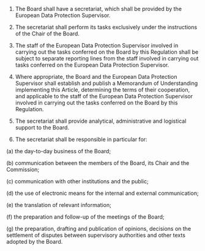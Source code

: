 1. The Board shall have a secretariat, which shall be provided by the European Data Protection Supervisor.

2. The secretariat shall perform its tasks exclusively under the instructions of the Chair of the Board.

3. The staff of the European Data Protection Supervisor involved in carrying out the tasks conferred on the Board by this Regulation shall be subject to separate reporting lines from the staff involved in carrying out tasks conferred on the European Data Protection Supervisor.

4. Where appropriate, the Board and the European Data Protection Supervisor shall establish and publish a Memorandum of Understanding implementing this Article, determining the terms of their cooperation, and applicable to the staff of the European Data Protection Supervisor involved in carrying out the tasks conferred on the Board by this Regulation.

5. The secretariat shall provide analytical, administrative and logistical support to the Board.

6. The secretariat shall be responsible in particular for:

(a) the day-to-day business of the Board;

(b) communication between the members of the Board, its Chair and the Commission;

(c) communication with other institutions and the public;

(d) the use of electronic means for the internal and external communication;

(e) the translation of relevant information;

(f) the preparation and follow-up of the meetings of the Board;

(g) the preparation, drafting and publication of opinions, decisions on the settlement of disputes between supervisory authorities and other texts adopted by the Board.
